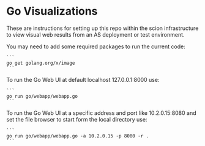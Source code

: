 # Go Visualizations

These are instructions for setting up this repo within the scion infrastructure to view visual web results from an AS deployment or test environment.

You may need to add some required packages to run the current code:

    ```
    go get golang.org/x/image
    ```

To run the Go Web UI at default localhost 127.0.0.1:8000 use:

    ```
    go run go/webapp/webapp.go
    ```

To run the Go Web UI at a specific address and port like 10.2.0.15:8080 and set the file browser to start form the local directory use:

    ```
    go run go/webapp/webapp.go -a 10.2.0.15 -p 8080 -r .
    ```
